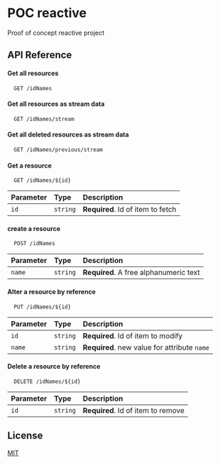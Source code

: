 # POC reactive

Proof of concept reactive project


## API Reference

#### Get all resources

```http
  GET /idNames
```

#### Get all resources as stream data

```http
  GET /idNames/stream
```

#### Get all deleted resources as stream data

```http
  GET /idNames/previous/stream
```

#### Get a resource

```http
  GET /idNames/${id}
```

| Parameter | Type     | Description                       |
| :-------- | :------- | :-------------------------------- |
| `id`      | `string` | **Required**. Id of item to fetch |

#### create a resource

```http
  POST /idNames
```

| Parameter | Type     | Description                            |
| :-------- | :------- | :------------------------------------- |
| `name`    | `string` | **Required**. A free alphanumeric text |

#### Alter a resource by reference

```http
  PUT /idNames/${id}
```

| Parameter | Type     | Description                        |
| :-------- | :------- | :--------------------------------- |
| `id`      | `string` | **Required**. Id of item to modify |
| `name`    | `string` | **Required**. new value for attribute `name` |

#### Delete a resource by reference

```http
  DELETE /idNames/${id}
```

| Parameter | Type     | Description                        |
| :-------- | :------- | :--------------------------------- |
| `id`      | `string` | **Required**. Id of item to remove |

## License

[MIT](https://gitlab.com/jesid-acosta/poc-reactive/-/blob/main/LICENSE)

